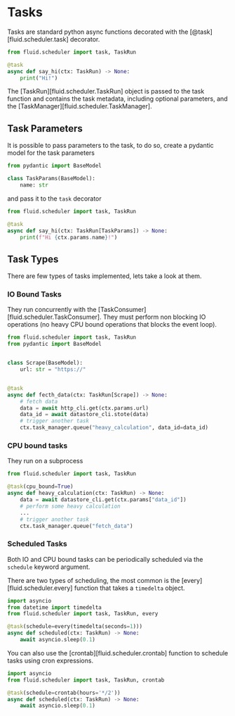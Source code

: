 # Tasks

Tasks are standard python async functions decorated with the [@task][fluid.scheduler.task] decorator.

```python
from fluid.scheduler import task, TaskRun

@task
async def say_hi(ctx: TaskRun) -> None:
    print("Hi!")
```

The [TaskRun][fluid.scheduler.TaskRun] object is passed to the task function and contains the task metadata, including optional parameters, and the [TaskManager][fluid.scheduler.TaskManager].

## Task Parameters

It is possible to pass parameters to the task, to do so, create a pydantic model
for the task parameters

```python
from pydantic import BaseModel

class TaskParams(BaseModel):
    name: str
```

and pass it to the `task` decorator

```python
from fluid.scheduler import task, TaskRun

@task
async def say_hi(ctx: TaskRun[TaskParams]) -> None:
    print(f"Hi {ctx.params.name}!")
```

## Task Types

There are few types of tasks implemented, lets take a look at them.

### IO Bound Tasks

They run concurrently with the [TaskConsumer][fluid.scheduler.TaskConsumer]. They must perform non blocking IO operations (no heavy CPU bound operations that blocks the event loop).

```python
from fluid.scheduler import task, TaskRun
from pydantic import BaseModel


class Scrape(BaseModel):
    url: str = "https://"


@task
async def fecth_data(ctx: TaskRun[Scrape]) -> None:
    # fetch data
    data = await http_cli.get(ctx.params.url)
    data_id = await datastore_cli.stote(data)
    # trigger another task
    ctx.task_manager.queue("heavy_calculation", data_id=data_id)
```

### CPU bound tasks

They run on a subprocess

```python
from fluid.scheduler import task, TaskRun

@task(cpu_bound=True)
async def heavy_calculation(ctx: TaskRun) -> None:
    data = await datastore_cli.get(ctx.params["data_id"])
    # perform some heavy calculation
    ...
    # trigger another task
    ctx.task_manager.queue("fetch_data")
```

### Scheduled Tasks

Both IO and CPU bound tasks can be periodically scheduled via the `schedule` keyword argument.

There are two types of scheduling, the most common is the [every][fluid.scheduler.every] function that takes a `timedelta` object.

```python
import asyncio
from datetime import timedelta
from fluid.scheduler import task, TaskRun, every

@task(schedule=every(timedelta(seconds=1)))
async def scheduled(ctx: TaskRun) -> None:
    await asyncio.sleep(0.1)
```

You can also use the [crontab][fluid.scheduler.crontab] function to schedule tasks using cron expressions.

```python
import asyncio
from fluid.scheduler import task, TaskRun, crontab

@task(schedule=crontab(hours='*/2'))
async def scheduled(ctx: TaskRun) -> None:
    await asyncio.sleep(0.1)
```
